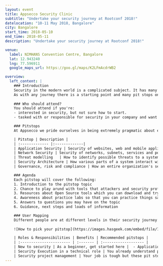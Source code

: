 ```yaml
---
layout: event
title: Appsecco Security Clinic
subtitle: "Undertake your security journey at Rootconf 2018!"
datelocation: "10-11 May 2018, Bangalore"
city: Bangalore
start_time: 2018-05-10
end_time: 2018-05-11
description: "Undertake your security journey at Rootconf 2018!"

venue:
  label: NIMHANS Convention Centre, Bangalore
  lat: 12.943240
  lng: 77.596911
  google_maps_url: https://goo.gl/maps/K2LFmAcdrWB2

overview:
  left_content: |
    ### Introduction
    Security in the modern world is a complicated subject. It has many facets and is visible to people in myriad of ways. One of the biggest challenges anyone interested in security faces is how to get started and how is something relevant for their use case. To tackle this prickly problem, we are creating a physical space for undertaking a security journey. This journey is relevant for many different types of people with varying experience levels and expectations.
    As with any journey there is a starting point and many pit stops on the way. Based on your time, interest and availability you may want to stop at every pit stop or you may want to choose where to stop. Don’t worry friendly faces will guide you along the way.
      
    ### Who should attend?
    You should attend if you're:
    - interested in security, but not sure how to start.
    - tasked with or responsible for security in your company and want to understand the landscape by interacting with people who do this daily for glibal clients.

    ### Pitstops
    At Appsecco we pride ourselves in being extremely pragmatic about explaining security and helping people understand the hard to understand industry lingo as well. Based on working with companies, teams and individuals all over the world we have come up with the following pit stops to cover at Rootconf 2018.

    | Pitstop | Description |
    | :------------- |:-------------|
    | Application Security | Security of websites, web and mobile applications etc. |
    | Network Security | Security of networks, subnets, services and ports exposed etc. |
    | Threat modelling   | How to identify possible threats to a system and to mitigate those threats |
    | Security Architecture | How various parts of a system interact with each other securely and what are the design decisions that go into choosing security controls as part of the overall architecture |
    | Governance, risk and compliance | How an entire organization's security strategy is managed for governance, risk and legal requirements. |

    ### Agenda
    Each pitstop will cover the following:
    1. Introduction to the pitstop topic
    2. Chance to play arund with tools that attackers and security professionals daily
    3. Resources about Open Source tools which you can download and try on your own
    4. Awareness about practice labs so that you can practice things safely in a legal mannger
    5. Answers to questions you may have on the topic
    6. Guidance, next steps and loads of information

    ### User Mapping
    Different people are at different levels in their security journey. The best person to answer the question which map is appropriate for you is you. Choose the one of the three listed here to get going.
  
    ![How to pick your pitstop](https://images.hasgeek.com/embed/file/7087f29c9f2d4b0397e16f880741afbb){:class="img-responsive"}

    | Roles & Responsibilities | Benefits | Recommended pitstops |
    | :----------------------- | :------- | :------------------- |
    | New to security | As a beginner, get started here |  - Application Security <br/>  - Network security | 
    | Security Execution in a technical role | You already understand parts of the challenge, now get a structure |  - Application Security <br/> - Network security <br/> - Threat modelling <br/> - Security Architecture reviews |
    | Security project management | Your job is tough but these pit stops will give you the common language to manage | - Threat modelling <br/> - Security Architecture reviews <br/> - Governance, Risk and Compliance |    
---
```


